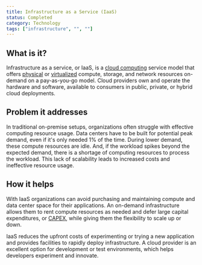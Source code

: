 ```yaml
---
title: Infrastructure as a Service (IaaS)
status: Completed
category: Technology
tags: ["infrastructure", "", ""]
---
```


## What is it?

Infrastructure as a service, or IaaS, is a [cloud computing](/cloud-computing/) service model that 
offers [physical](/bare-metal-machine/) or [virtualized](/virtualization/) 
compute, storage, and network resources on-demand on a pay-as-you-go model. 
Cloud providers own and operate the hardware and software, 
available to consumers in public, private, or hybrid cloud deployments.

## Problem it addresses

In traditional on-premise setups, organizations often struggle with effective computing resource usage. 
Data centers have to be built for potential peak demand, even if it's only needed 1% of the time. 
During lower demand, these compute resources are idle. 
And, if the workload spikes beyond the expected demand, 
there is a shortage of computing resources to process the workload. 
This lack of scalability leads to increased costs and ineffective resource usage.

## How it helps

With IaaS organizations can avoid purchasing and maintaining compute and data center space for their applications. 
An on-demand infrastructure allows them to rent compute resources as needed and 
defer large capital expenditures, or [CAPEX](https://en.wikipedia.org/wiki/Capital_expenditure), 
while giving them the flexibility to scale up or down.

IaaS reduces the upfront costs of experimenting or trying a new application and 
provides facilities to rapidly deploy infrastructure. 
A cloud provider is an excellent option for development or test environments, 
which helps developers experiment and innovate.
